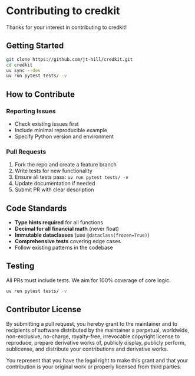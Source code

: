 # Contributing to credkit

Thanks for your interest in contributing to credkit!

## Getting Started

```bash
git clone https://github.com/jt-hill/credkit.git
cd credkit
uv sync --dev
uv run pytest tests/ -v
```

## How to Contribute

### Reporting Issues

- Check existing issues first
- Include minimal reproducible example
- Specify Python version and environment

### Pull Requests

1. Fork the repo and create a feature branch
2. Write tests for new functionality
3. Ensure all tests pass: `uv run pytest tests/ -v`
4. Update documentation if needed
5. Submit PR with clear description

## Code Standards

- **Type hints required** for all functions
- **Decimal for all financial math** (never float)
- **Immutable dataclasses** (use `@dataclass(frozen=True)`)
- **Comprehensive tests** covering edge cases
- Follow existing patterns in the codebase

## Testing

All PRs must include tests. We aim for 100% coverage of core logic.

```bash
uv run pytest tests/ -v
```

## Contributor License

By submitting a pull request, you hereby grant to the maintainer
and to recipients of software distributed by the maintainer a perpetual,
worldwide, non-exclusive, no-charge, royalty-free, irrevocable
copyright license to reproduce, prepare derivative works of,
publicly display, publicly perform, sublicense, and distribute
your contributions and derivative works.

You represent that you have the legal right to make this grant and that your
contribution is your original work or properly licensed from third parties.

